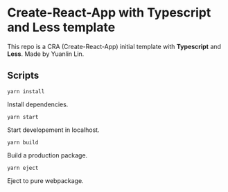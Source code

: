 # Create-React-App with Typescript and Less template

This repo is a CRA (Create-React-App) initial template with **Typescript** and **Less**.
Made by Yuanlin Lin.

## Scripts

`yarn install`

Install dependencies.

`yarn start`

Start developement in localhost.

`yarn build`

Build a production package.

`yarn eject`

Eject to pure webpackage.
